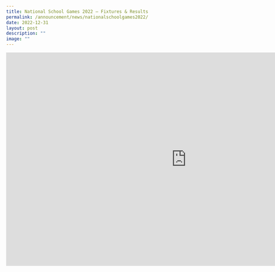 ```yaml
---
title: National School Games 2022 – Fixtures & Results
permalink: /announcement/news/nationalschoolgames2022/
date: 2022-12-31
layout: post
description: ""
image: ""
---
```

<iframe allowfullscreen="true" height="580" width="980" frameborder="0" src="https://docs.google.com/presentation/d/e/2PACX-1vRphXMEyuzEwpKj5hAlEUKpvS4uyLA_ptzIDhg3BSje9Rwjk8A7vuVuLUFw33LG3lu_UHNfHul4oIbJ/embed?start=true&amp;loop=true&amp;delayms=60000"></iframe>